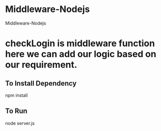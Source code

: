 # Middleware-Nodejs
Middleware-Nodejs

# checkLogin is middleware function here we can add our logic based on our requirement. 

## To Install Dependency
  npm install 

## To Run 
  node server.js
